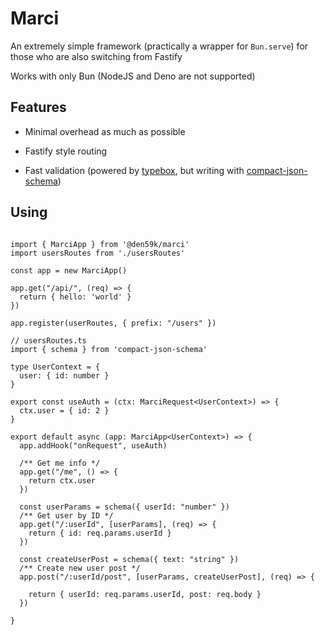 # Marci

An extremely simple framework (practically a wrapper for `Bun.serve`) for those who are also switching from Fastify

Works with only Bun (NodeJS and Deno are not supported)

## Features

* Minimal overhead as much as possible

* Fastify style routing

* Fast validation (powered by [typebox](https://www.npmjs.com/package/@sinclair/typebox), but writing with [compact-json-schema](https://www.npmjs.com/package/compact-json-schema))

## Using

```

import { MarciApp } from '@den59k/marci'
import usersRoutes from './usersRoutes'

const app = new MarciApp()

app.get("/api/", (req) => {
  return { hello: 'world' }
})

app.register(userRoutes, { prefix: "/users" })

```

```
// usersRoutes.ts
import { schema } from 'compact-json-schema'

type UserContext = {
  user: { id: number }
}

export const useAuth = (ctx: MarciRequest<UserContext>) => {
  ctx.user = { id: 2 }
}

export default async (app: MarciApp<UserContext>) => {
  app.addHook("onRequest", useAuth)

  /** Get me info */
  app.get("/me", () => {
    return ctx.user
  })

  const userParams = schema({ userId: "number" })
  /** Get user by ID */
  app.get("/:userId", [userParams], (req) => {
    return { id: req.params.userId }
  })

  const createUserPost = schema({ text: "string" })
  /** Create new user post */
  app.post("/:userId/post", [userParams, createUserPost], (req) => {
    
    return { userId: req.params.userId, post: req.body }
  })

}

```